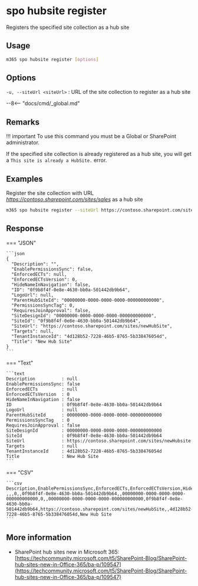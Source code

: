 # spo hubsite register

Registers the specified site collection as a hub site

## Usage

```sh
m365 spo hubsite register [options]
```

## Options

`-u, --siteUrl <siteUrl>`
: URL of the site collection to register as a hub site

--8<-- "docs/cmd/_global.md"

## Remarks

!!! important
    To use this command you must be a Global or SharePoint administrator.

If the specified site collection is already registered as a hub site, you will get a `This site is already a HubSite.` error.

## Examples

Register the site collection with URL _https://contoso.sharepoint.com/sites/sales_ as a hub site

```sh
m365 spo hubsite register --siteUrl https://contoso.sharepoint.com/sites/sales
```

## Response

=== "JSON"

    ```json
    {
      "Description": "",
      "EnablePermissionsSync": false,
      "EnforcedECTs": null,
      "EnforcedECTsVersion": 0,
      "HideNameInNavigation": false,
      "ID": "0f9b8f4f-0e8e-4630-bb0a-501442db9b64",
      "LogoUrl": null,
      "ParentHubSiteId": "00000000-0000-0000-0000-000000000000",
      "PermissionsSyncTag": 0,
      "RequiresJoinApproval": false,
      "SiteDesignId": "00000000-0000-0000-0000-000000000000",
      "SiteId": "0f9b8f4f-0e8e-4630-bb0a-501442db9b64",
      "SiteUrl": "https://contoso.sharepoint.com/sites/newHubSite",
      "Targets": null,
      "TenantInstanceId": "4d128b52-7228-46b5-8765-5b338476054d",
      "Title": "New Hub Site"
    }
    ```

=== "Text"

    ```text
    Description          : null
    EnablePermissionsSync: false
    EnforcedECTs         : null
    EnforcedECTsVersion  : 0
    HideNameInNavigation : false
    ID                   : 0f9b8f4f-0e8e-4630-bb0a-501442db9b64
    LogoUrl              : null
    ParentHubSiteId      : 00000000-0000-0000-0000-000000000000
    PermissionsSyncTag   : 0
    RequiresJoinApproval : false
    SiteDesignId         : 00000000-0000-0000-0000-000000000000
    SiteId               : 0f9b8f4f-0e8e-4630-bb0a-501442db9b64
    SiteUrl              : https://contoso.sharepoint.com/sites/newHubsite
    Targets              : null
    TenantInstanceId     : 4d128b52-7228-46b5-8765-5b338476054d
    Title                : New Hub Site
    ```

=== "CSV"

    ```csv
    Description,EnablePermissionsSync,EnforcedECTs,EnforcedECTsVersion,HideNameInNavigation,ID,LogoUrl,ParentHubSiteId,PermissionsSyncTag,RequiresJoinApproval,SiteDesignId,SiteId,SiteUrl,Targets,TenantInstanceId,Title
    ,,,0,,0f9b8f4f-0e8e-4630-bb0a-501442db9b64,,00000000-0000-0000-0000-000000000000,0,,00000000-0000-0000-0000-000000000000,0f9b8f4f-0e8e-4630-bb0a-501442db9b64,https://contoso.sharepoint.com/sites/newHubSite,,4d128b52-7228-46b5-8765-5b338476054d,New Hub Site
    ```

## More information

- SharePoint hub sites new in Microsoft 365: [https://techcommunity.microsoft.com/t5/SharePoint-Blog/SharePoint-hub-sites-new-in-Office-365/ba-p/109547](https://techcommunity.microsoft.com/t5/SharePoint-Blog/SharePoint-hub-sites-new-in-Office-365/ba-p/109547)
